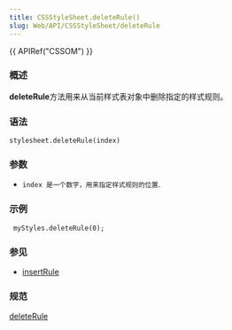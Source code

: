 ```yaml
---
title: CSSStyleSheet.deleteRule()
slug: Web/API/CSSStyleSheet/deleteRule
---
```


{{ APIRef("CSSOM") }}

### 概述

**deleteRule**方法用来从当前样式表对象中删除指定的样式规则。

### 语法

```plain
stylesheet.deleteRule(index)
```

### 参数

- `index 是一个数字，用来指定样式规则的位置`.

### 示例

```plain
 myStyles.deleteRule(0);
```

### 参见

- [insertRule](/zh-CN/DOM/CSSStyleSheet/insertRule)

### 规范

[deleteRule](http://www.w3.org/TR/2000/REC-DOM-Level-2-Style-20001113/css.html#CSS-CSSStyleSheet-deleteRule)
